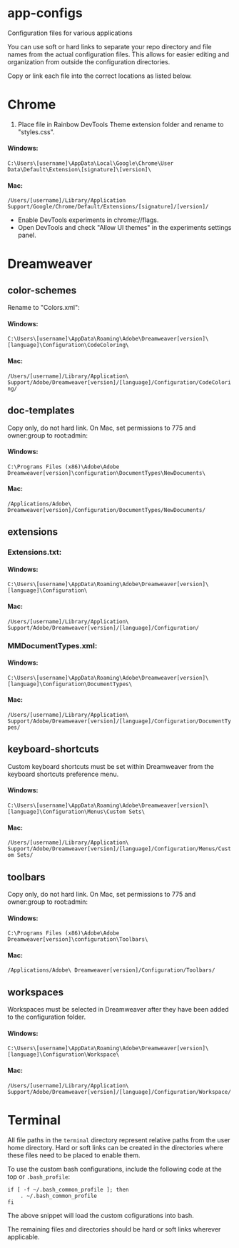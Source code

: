 # app-configs

Configuration files for various applications

You can use soft or hard links to separate your repo directory and file names from the actual configuration files.
This allows for easier editing and organization from outside the configuration directories.

Copy or link each file into the correct locations as listed below.

# Chrome

1. Place file in Rainbow DevTools Theme extension folder and rename to "styles.css".
	
#### Windows:
`C:\Users\[username]\AppData\Local\Google\Chrome\User Data\Default\Extension\[signature]\[version]\`
	
#### Mac:
`/Users/[username]/Library/Application Support/Google/Chrome/Default/Extensions/[signature]/[version]/`

- Enable DevTools experiments in chrome://flags.
- Open DevTools and check "Allow UI themes" in the experiments settings panel.

# Dreamweaver

## color-schemes

Rename to "Colors.xml":

#### Windows:
`C:\Users\[username]\AppData\Roaming\Adobe\Dreamweaver[version]\[language]\Configuration\CodeColoring\`

#### Mac:
`/Users/[username]/Library/Application\ Support/Adobe/Dreamweaver[version]/[language]/Configuration/CodeColoring/`

## doc-templates

Copy only, do not hard link. On Mac, set permissions to 775 and owner:group to root:admin:

#### Windows:
`C:\Programs Files (x86)\Adobe\Adobe Dreamweaver[version]\configuration\DocumentTypes\NewDocuments\`

#### Mac:
`/Applications/Adobe\ Dreamweaver[version]/Configuration/DocumentTypes/NewDocuments/`

## extensions

### Extensions.txt:

#### Windows:
`C:\Users\[username]\AppData\Roaming\Adobe\Dreamweaver[version]\[language]\Configuration\`

#### Mac:
`/Users/[username]/Library/Application\ Support/Adobe/Dreamweaver[version]/[language]/Configuration/`

### MMDocumentTypes.xml:

#### Windows:
`C:\Users\[username]\AppData\Roaming\Adobe\Dreamweaver[version]\[language]\Configuration\DocumentTypes\`

#### Mac:
`/Users/[username]/Library/Application\ Support/Adobe/Dreamweaver[version]/[language]/Configuration/DocumentTypes/`

## keyboard-shortcuts

Custom keyboard shortcuts must be set within Dreamweaver from the keyboard shortcuts preference menu.

#### Windows:
`C:\Users\[username]\AppData\Roaming\Adobe\Dreamweaver[version]\[language]\Configuration\Menus\Custom Sets\`

#### Mac:
`/Users/[username]/Library/Application\ Support/Adobe/Dreamweaver[version]/[language]/Configuration/Menus/Custom Sets/`

## toolbars

Copy only, do not hard link. On Mac, set permissions to 775 and owner:group to root:admin:

#### Windows:
`C:\Programs Files (x86)\Adobe\Adobe Dreamweaver[version]\configuration\Toolbars\`

#### Mac:
`/Applications/Adobe\ Dreamweaver[version]/Configuration/Toolbars/`

## workspaces

Workspaces must be selected in Dreamweaver after they have been added to the configuration folder.

#### Windows:
`C:\Users\[username]\AppData\Roaming\Adobe\Dreamweaver[version]\[language]\Configuration\Workspace\`

#### Mac:
`/Users/[username]/Library/Application\ Support/Adobe/Dreamweaver[version]/[language]/Configuration/Workspace/`

# Terminal

All file paths in the `terminal` directory represent relative paths from the user home directory. Hard or soft links can be created in the directories where these files need to be placed to enable them.

To use the custom bash configurations, include the following code at the top or `.bash_profile`:

	if [ -f ~/.bash_common_profile ]; then
		. ~/.bash_common_profile
	fi

The above snippet will load the custom cofigurations into bash.

The remaining files and directories should be hard or soft links wherever applicable.

